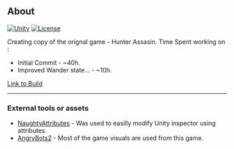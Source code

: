 ## **About**
[![Unity](https://img.shields.io/badge/Unity-2019.4-brightgreen)](https://unity3d.com/get-unity/download/archive) 
[![License](https://img.shields.io/badge/license-MIT-blue.svg)](LICENSE)

Creating copy of the orignal game - Hunter Assasin. 
Time Spent working on :
 - Initial Commit - ~40h.
 - Improved Wander state... - ~10h.

[Link to Build](https://we.tl/t-xWsXS2ZL9A)
 
---
### **External tools or assets**

- [NaughtyAttributes](https://github.com/dbrizov/NaughtyAttributes) - Was used to easilly modify Unity inspector using  attributes.
- [AngryBots2](https://github.com/UnityTechnologies/AngryBots2) - Most of the game visuals are used from this game.
